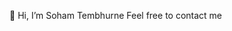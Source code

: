 👋 Hi, I’m Soham Tembhurne
Feel free to contact me

<!---
sohamtembhurne/sohamtembhurne is a ✨ special ✨ repository because its `README.md` (this file) appears on your GitHub profile.
You can click the Preview link to take a look at your changes.
--->
